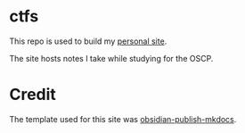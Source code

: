 # ctfs

This repo is used to build my [personal site](http://natewilson.xyz/).

The site hosts notes I take while studying for the OSCP.

# Credit

The template used for this site was [obsidian-publish-mkdocs](https://github.com/jobindj/obsidian-publish-mkdocs).

